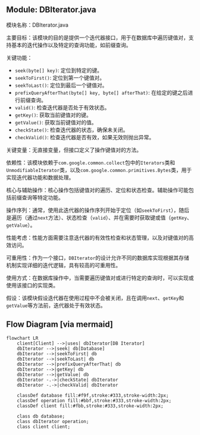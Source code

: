 ## Module: DBIterator.java
模块名称：DBIterator.java

主要目标：该模块的目的是提供一个迭代器接口，用于在数据库中遍历键值对，支持基本的迭代操作以及特定的查询功能，如前缀查询。

关键功能：
- `seek(byte[] key)`: 定位到特定的键。
- `seekToFirst()`: 定位到第一个键值对。
- `seekToLast()`: 定位到最后一个键值对。
- `prefixQueryAfterThat(byte[] key, byte[] afterThat)`: 在给定的键之后进行前缀查询。
- `valid()`: 检查迭代器是否处于有效状态。
- `getKey()`: 获取当前键值对的键。
- `getValue()`: 获取当前键值对的值。
- `checkState()`: 检查迭代器的状态，确保未关闭。
- `checkValid()`: 检查迭代器是否有效，如果无效则抛出异常。

关键变量：无直接变量，但接口定义了操作键值对的方法。

依赖性：该模块依赖于`com.google.common.collect`包中的`Iterators`类和`UnmodifiableIterator`类，以及`com.google.common.primitives.Bytes`类，用于实现迭代器功能和数据处理。

核心与辅助操作：核心操作包括键值对的遍历、定位和状态检查。辅助操作可能包括前缀查询等特定功能。

操作序列：通常，使用此迭代器的操作序列开始于定位（如`seekToFirst`），随后是遍历（通过`next`方法）、状态检查（`valid`）、并在需要时获取键或值（`getKey`、`getValue`）。

性能考虑：性能方面需要注意迭代器的有效性检查和状态管理，以及对键值对的高效访问。

可重用性：作为一个接口，`DBIterator`的设计允许不同的数据库实现根据其存储机制实现详细的迭代逻辑，具有较高的可重用性。

使用方式：在数据库操作中，当需要遍历键值对或进行特定的查询时，可以实现或使用该接口的实现类。

假设：该模块假设迭代器在使用过程中不会被关闭，且在调用`next`、`getKey`和`getValue`等方法前，迭代器处于有效状态。
## Flow Diagram [via mermaid]
```mermaid
flowchart LR
    client[Client] -->|uses| dbIterator[DB Iterator]
    dbIterator -->|seek| db[Database]
    dbIterator -->|seekToFirst| db
    dbIterator -->|seekToLast| db
    dbIterator -->|prefixQueryAfterThat| db
    dbIterator -->|getKey| db
    dbIterator -->|getValue| db
    dbIterator -.->|checkState| dbIterator
    dbIterator -.->|checkValid| dbIterator

    classDef database fill:#f9f,stroke:#333,stroke-width:2px;
    classDef operation fill:#bbf,stroke:#333,stroke-width:2px;
    classDef client fill:#fbb,stroke:#333,stroke-width:2px;

    class db database;
    class dbIterator operation;
    class client client;
```

